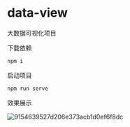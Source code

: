 # data-view
大数据可视化项目

下载依赖
```md
npm i 
```

启动项目
```md
npm run serve
```

效果展示

![9154639527d206e373acb1d0ef6f8dc](https://user-images.githubusercontent.com/99068236/215377888-cc29f1c5-9e43-46a6-87ff-4a20d6fe1e4a.png)

